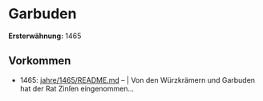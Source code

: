# Garbuden

**Ersterwähnung:** 1465

## Vorkommen
- 1465: [jahre/1465/README.md](../jahre/1465/README.md) – |
Von den Würzkrämern und Garbuden hat der Rat
Zinſen eingenommen...
